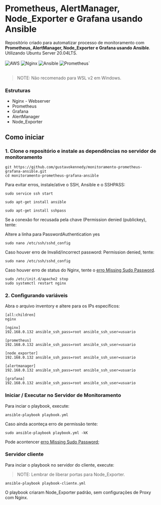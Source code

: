 # Prometheus, AlertManager, Node_Exporter e Grafana usando Ansible
Repositório criado para automatizar processo de monitoramento com <B>Prometheus, AlertManager, Node_Exporter e Grafana usando Ansible</B>. Utilizando Ubuntu Server 20.04LTS.
<br /><br />
        <img alt="AWS" src="https://img.shields.io/badge/Amazon_AWS-232F3E?style=for-the-badge&logo=amazon-aws&logoColor=white">
        <img alt="Nginx" src="https://img.shields.io/badge/Nginx-009639?style=for-the-badge&logo=nginx&logoColor=white">
        <img alt="Ansible" src="https://img.shields.io/badge/Ansible-000000?style=for-the-badge&logo=Ansible&logoColor=white">
        <img alt="Prometheus`" src="https://img.shields.io/badge/Prometheus-E6522C?style=for-the-badge&logo=prometheus&logoColor=white">
<br /><br />

> NOTE: Não recomenado para WSL v2 em Windows.

### Estruturas
* Nginx - Webserver
* Prometheus
* Grafana
* AlertManager
* Node_Exporter

## Como iniciar
### 1. Clone o repositório e instale as dependências no servidor de monitoramento

```
git https://github.com/gustavokennedy/monitoramento-prometheus-grafana-ansible.git
cd monitoramento-prometheus-grafana-ansible
```
Para evitar erros, instale/ative o SSH, Ansible e o SSHPASS:

```
sudo service ssh start

sudo apt-get install ansible

sudo apt-get install sshpass
```

Se a conexão for recusada pela chave (Permission denied (publickey), tente:

Altere a linha para PasswordAuthentication yes

```
sudo nano /etc/ssh/sshd_config
```

Caso houver erro de Invalid/incorrect password: Permission denied, tente:

```
sudo nano /etc/ssh/sshd_config
```

Caso houver erro de status do Nginx, tente o [erro Missing Sudo Password](https://github.com/gustavokennedy/resolvendo-missing-sudo-password-ansible).

```
sudo /etc/init.d/apache2 stop
sudo systemctl restart nginx
```

### 2. Configurando variáveis

Abra o arquivo inventory e altere para os IPs específicos:

```
[all:children]
nginx

[nginx]
192.168.0.132 ansible_ssh_pass=root ansible_ssh_user=usuario

[prometheus]
192.168.0.132 ansible_ssh_pass=root ansible_ssh_user=usuario

[node_exporter]
192.168.0.132 ansible_ssh_pass=root ansible_ssh_user=usuario

[alertmanager]
192.168.0.132 ansible_ssh_pass=root ansible_ssh_user=usuario

[grafana]
192.168.0.132 ansible_ssh_pass=root ansible_ssh_user=usuario
```

### Iniciar / Executar no Servidor de Monitoramento

Para inciar o playbook, execute:

```
ansible-playbook playbook.yml
```

Caso ainda aconteça erro de permissão tente:

```
sudo ansible-playbook playbook.yml -kK 
```

Pode acontencer [erro Missing Sudo Password](https://github.com/gustavokennedy/resolvendo-missing-sudo-password-ansible);

### Servidor cliente

Para inciar o playbook no servidor do cliente, execute:

> NOTE: Lembrar de liberar portas para Node_Exporter.

```
ansible-playbook playbook-cliente.yml
```
O playbook criaram Node_Exporter padrão, sem configurações de Proxy com Nginx.
